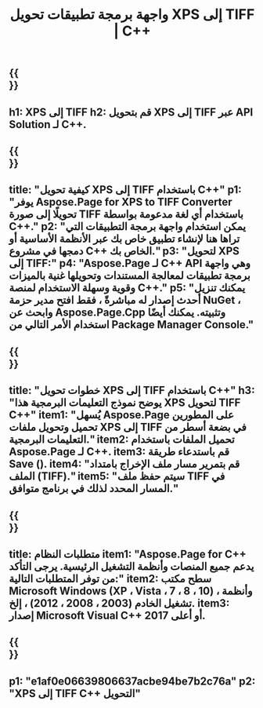 ﻿---
translation: true
template: /_templates/_conversion-child-cpp.md
title: واجهة برمجة تطبيقات تحويل XPS إلى TIFF | C++
url: /cpp/conversion/xps-to-tiff/
description: PS لتحويل TIFF المقدم من Aspose.Page لحل C++ API. يعمل في بيئة تشغيل C++ لأنظمة التشغيل Windows 32 بت و Windows 64 بت و Linux 64 بت.
informat: XPS
outformat: TIFF
otherformats: EPS PS
---

{{<section banner>}}
---
h1: XPS إلى TIFF
h2: قم بتحويل XPS إلى TIFF عبر API Solution لـ C++.
---

{{<section overview>}}
---
title: "كيفية تحويل XPS إلى TIFF باستخدام C++"
p1: "يوفر Aspose.Page for XPS to TIFF Converter تحويلًا إلى صورة TIFF باستخدام أي لغة مدعومة بواسطة C++."
p2: "يمكن استخدام واجهة برمجة التطبيقات التي تراها هنا لإنشاء تطبيق خاص بك عبر الأنظمة الأساسية أو دمجها في مشروع C++ الخاص بك."
p3: "لتحويل XPS إلى TIFF:"
p4: "Aspose.Page لـ C++ API وهي واجهة برمجة تطبيقات لمعالجة المستندات وتحويلها غنية بالميزات وقوية وسهلة الاستخدام لمنصة C++."
p5: "يمكنك تنزيل أحدث إصدار له مباشرةً ، فقط افتح مدير حزمة NuGet ، وابحث عن Aspose.Page.Cpp وتثبيته. يمكنك أيضًا استخدام الأمر التالي من Package Manager Console."
---

{{<section feature1>}}
---
title: "خطوات تحويل XPS إلى TIFF باستخدام C++"
h3: "يوضح نموذج التعليمات البرمجية هذا XPS لتحويل TIFF C++"
item1: "يُسهل Aspose.Page على المطورين تحميل وتحويل ملفات XPS إلى TIFF في بضعة أسطر من التعليمات البرمجية."
item2: تحميل الملفات باستخدام Aspose.Page لـ C++.
item3: قم باستدعاء طريقة Save ().
item4: "قم بتمرير مسار ملف الإخراج بامتداد الملف (TIFF)."
item5: "سيتم حفظ ملف TIFF في المسار المحدد لذلك في برنامج متوافق."
---

{{<section feature2>}}
---
title: متطلبات النظام
item1: "Aspose.Page for C++ يدعم جميع المنصات وأنظمة التشغيل الرئيسية. يرجى التأكد من توفر المتطلبات التالية:"
item2: سطح مكتب Microsoft Windows (XP ، Vista ، 7 ، 8 ، 10) ، وأنظمة تشغيل الخادم (2003 ، 2008 ، 2012) ، إلخ.
item3: إصدار Microsoft Visual C++ 2017 أو أعلى.
---

{{<section gist>}}
---
p1: "e1af0e06639806637acbe94be7b2c76a"
p2: "XPS إلى TIFF C++ التحويل"
---
